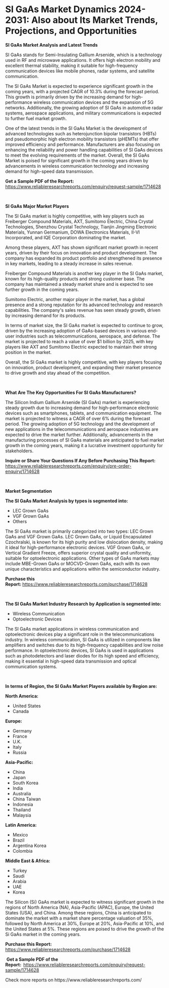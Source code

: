 <p><h1>SI GaAs Market Dynamics 2024-2031: Also about Its Market Trends, Projections, and Opportunities</h1></p><p><strong>SI GaAs Market Analysis and Latest Trends</strong></p>
<p><p>SI GaAs stands for Semi-Insulating Gallium Arsenide, which is a technology used in RF and microwave applications. It offers high electron mobility and excellent thermal stability, making it suitable for high-frequency communication devices like mobile phones, radar systems, and satellite communication.</p><p>The SI GaAs Market is expected to experience significant growth in the coming years, with a projected CAGR of 10.3% during the forecast period. This growth is primarily driven by the increasing demand for high-performance wireless communication devices and the expansion of 5G networks. Additionally, the growing adoption of SI GaAs in automotive radar systems, aerospace applications, and military communications is expected to further fuel market growth.</p><p>One of the latest trends in the SI GaAs Market is the development of advanced technologies such as heterojunction bipolar transistors (HBTs) and pseudomorphic high electron mobility transistors (pHEMTs) that offer improved efficiency and performance. Manufacturers are also focusing on enhancing the reliability and power handling capabilities of SI GaAs devices to meet the evolving requirements of the market. Overall, the SI GaAs Market is poised for significant growth in the coming years driven by advancements in wireless communication technology and increasing demand for high-speed data transmission.</p></p>
<p><strong>Get a Sample PDF of the Report:&nbsp;</strong> <a href="https://www.reliableresearchreports.com/enquiry/request-sample/1714628">https://www.reliableresearchreports.com/enquiry/request-sample/1714628</a></p>
<p>&nbsp;</p>
<p><strong>SI GaAs Major Market Players</strong></p>
<p><p>The SI GaAs market is highly competitive, with key players such as Freiberger Compound Materials, AXT, Sumitomo Electric, China Crystal Technologies, Shenzhou Crystal Technology, Tianjin Jingming Electronic Materials, Yunnan Germanium, DOWA Electronics Materials, II-VI Incorporated, and IQE Corporation dominating the market.</p><p>Among these players, AXT has shown significant market growth in recent years, driven by their focus on innovation and product development. The company has expanded its product portfolio and strengthened its presence in key markets, leading to a steady increase in sales revenue.</p><p>Freiberger Compound Materials is another key player in the SI GaAs market, known for its high-quality products and strong customer base. The company has maintained a steady market share and is expected to see further growth in the coming years.</p><p>Sumitomo Electric, another major player in the market, has a global presence and a strong reputation for its advanced technology and research capabilities. The company's sales revenue has seen steady growth, driven by increasing demand for its products.</p><p>In terms of market size, the SI GaAs market is expected to continue to grow, driven by the increasing adoption of GaAs-based devices in various end-user industries such as telecommunications, aerospace, and defense. The market is projected to reach a value of over $1 billion by 2025, with key players like AXT and Sumitomo Electric expected to maintain their strong position in the market.</p><p>Overall, the SI GaAs market is highly competitive, with key players focusing on innovation, product development, and expanding their market presence to drive growth and stay ahead of the competition.</p></p>
<p>&nbsp;</p>
<p><strong>What Are The Key Opportunities For SI GaAs Manufacturers?</strong></p>
<p><p>The Silicon Indium Gallium Arsenide (SI GaAs) market is experiencing steady growth due to increasing demand for high-performance electronic devices such as smartphones, tablets, and communication equipment. The market is projected to witness a CAGR of over 6% during the forecast period. The growing adoption of 5G technology and the development of new applications in the telecommunications and aerospace industries are expected to drive the market further. Additionally, advancements in the manufacturing processes of SI GaAs materials are anticipated to fuel market growth in the coming years, making it a lucrative investment opportunity for stakeholders.</p></p>
<p><strong>Inquire or Share Your Questions If Any Before Purchasing This Report:</strong> <a href="https://www.reliableresearchreports.com/enquiry/pre-order-enquiry/1714628">https://www.reliableresearchreports.com/enquiry/pre-order-enquiry/1714628</a></p>
<p>&nbsp;</p>
<p><strong>Market Segmentation</strong></p>
<p><strong>The SI GaAs Market Analysis by types is segmented into:</strong></p>
<p><ul><li>LEC Grown GaAs</li><li>VGF Grown GaAs</li><li>Others</li></ul></p>
<p><p>The SI GaAs market is primarily categorized into two types: LEC Grown GaAs and VGF Grown GaAs. LEC Grown GaAs, or Liquid Encapsulated Czochralski, is known for its high purity and low dislocation density, making it ideal for high-performance electronic devices. VGF Grown GaAs, or Vertical Gradient Freeze, offers superior crystal quality and uniformity, suitable for optoelectronic applications. Other types of GaAs markets may include MBE-Grown GaAs or MOCVD-Grown GaAs, each with its own unique characteristics and applications within the semiconductor industry.</p></p>
<p><strong>Purchase this Report:&nbsp;</strong><a href="https://www.reliableresearchreports.com/purchase/1714628">https://www.reliableresearchreports.com/purchase/1714628</a></p>
<p>&nbsp;</p>
<p><strong>The SI GaAs Market Industry Research by Application is segmented into:</strong></p>
<p><ul><li>Wireless Communication</li><li>Optoelectronic Devices</li></ul></p>
<p><p>The SI GaAs market applications in wireless communication and optoelectronic devices play a significant role in the telecommunications industry. In wireless communication, SI GaAs is utilized in components like amplifiers and switches due to its high-frequency capabilities and low noise performance. In optoelectronic devices, SI GaAs is used in applications such as photodetectors and laser diodes for its high speed and efficiency, making it essential in high-speed data transmission and optical communication systems.</p></p>
<p>&nbsp;</p>
<p><strong>In terms of Region, the SI GaAs Market Players available by Region are:</strong></p>
<p>
    <p> <strong> North America: </strong>
        <ul>
            <li>United States</li>
            <li>Canada</li>
        </ul>
        </p> 
    <p> <strong> Europe: </strong>
        <ul>
            <li>Germany</li>
            <li>France</li>
            <li>U.K.</li>
            <li>Italy</li>
            <li>Russia</li>
        </ul>
        </p> 
    <p> <strong> Asia-Pacific: </strong>
        <ul>
            <li>China</li>
            <li>Japan</li>
            <li>South Korea</li>
            <li>India</li>
            <li>Australia</li>
            <li>China Taiwan</li>
            <li>Indonesia</li>
            <li>Thailand</li>
            <li>Malaysia</li>
        </ul>
        </p> 
    <p> <strong> Latin America: </strong>
        <ul>
            <li>Mexico</li>
            <li>Brazil</li>
            <li>Argentina Korea</li>
            <li>Colombia</li>
        </ul>
        </p> 
    <p> <strong> Middle East & Africa: </strong>
        <ul>
            <li>Turkey</li>
            <li>Saudi</li>
            <li>Arabia</li>
            <li>UAE</li>
            <li>Korea</li>
        </ul>
    </p>
    </p>
<p><p>The Silicon (Si) GaAs market is expected to witness significant growth in the regions of North America (NA), Asia-Pacific (APAC), Europe, the United States (USA), and China. Among these regions, China is anticipated to dominate the market with a market share percentage valuation of 35%, followed by North America at 30%, Europe at 20%, Asia-Pacific at 10%, and the United States at 5%. These regions are poised to drive the growth of the Si GaAs market in the coming years.</p></p>
<p><strong>Purchase this Report: </strong><a href="https://www.reliableresearchreports.com/purchase/1714628">https://www.reliableresearchreports.com/purchase/1714628</a></p>
<p>&nbsp;<strong>Get a Sample PDF of the Report:&nbsp;&nbsp;</strong><a href="https://www.reliableresearchreports.com/enquiry/request-sample/1714628">https://www.reliableresearchreports.com/enquiry/request-sample/1714628</a></p>
<p><strong></strong></p>
<p>Check more reports on https://www.reliableresearchreports.com/</p>